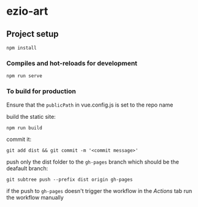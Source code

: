 # ezio-art

## Project setup
```
npm install
```

### Compiles and hot-reloads for development
```
npm run serve
```

### To build for production

Ensure that the `publicPath` in vue.config.js is set to the repo name

build the static site:
```
npm run build
```

commit it:
```
git add dist && git commit -m '<commit message>'
```

push only the dist folder to the `gh-pages` branch which should be the deafault branch:
```
git subtree push --prefix dist origin gh-pages
```

if the push to `gh-pages` doesn't trigger the workflow in the _Actions_ tab run the workflow manually
